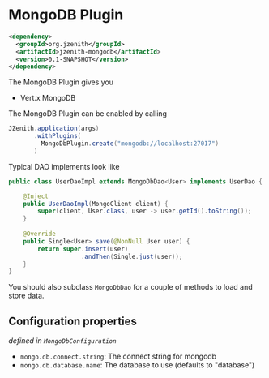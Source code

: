 # MongoDB Plugin

```xml
<dependency>
  <groupId>org.jzenith</groupId>
  <artifactId>jzenith-mongodb</artifactId>
  <version>0.1-SNAPSHOT</version>
</dependency>
```

The MongoDB Plugin gives you
* Vert.x MongoDB

The MongoDB Plugin can be enabled by calling 

```java
JZenith.application(args)
       .withPlugins(
         MongoDbPlugin.create("mongodb://localhost:27017")
       )
```

Typical DAO implements look like 

```java
public class UserDaoImpl extends MongoDbDao<User> implements UserDao {

    @Inject
    public UserDaoImpl(MongoClient client) {
        super(client, User.class, user -> user.getId().toString());
    }
   
    @Override
    public Single<User> save(@NonNull User user) {
        return super.insert(user)
                    .andThen(Single.just(user));
    }
}
```

You should also subclass `MongoDbDao`
for a couple of methods to load and store data.

## Configuration properties
*defined in `MongoDbConfiguration`*

* `mongo.db.connect.string`: The connect string for mongodb
* `mongo.db.database.name`: The database to use (defaults to "database")

